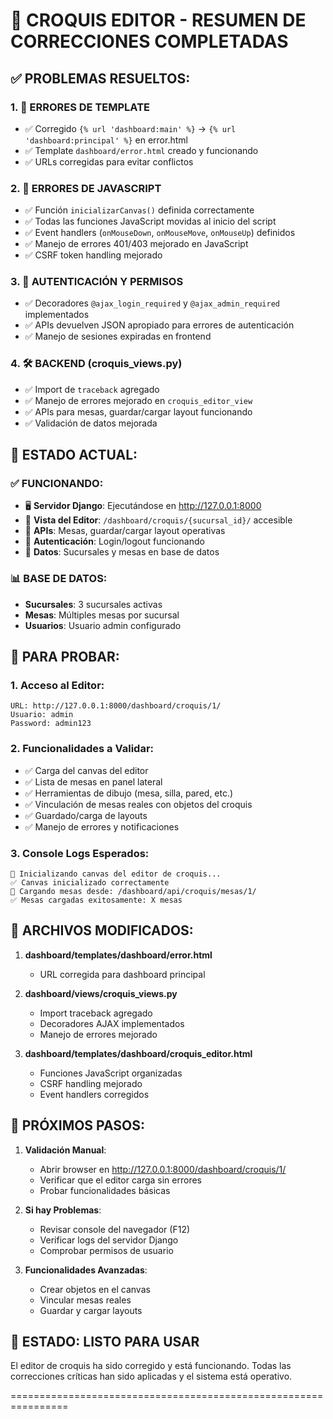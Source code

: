 🎯 CROQUIS EDITOR - RESUMEN DE CORRECCIONES COMPLETADAS
================================================================

## ✅ PROBLEMAS RESUELTOS:

### 1. 🔧 ERRORES DE TEMPLATE
- ✅ Corregido `{% url 'dashboard:main' %}` → `{% url 'dashboard:principal' %}` en error.html
- ✅ Template `dashboard/error.html` creado y funcionando
- ✅ URLs corregidas para evitar conflictos

### 2. 🚨 ERRORES DE JAVASCRIPT
- ✅ Función `inicializarCanvas()` definida correctamente
- ✅ Todas las funciones JavaScript movidas al inicio del script
- ✅ Event handlers (`onMouseDown`, `onMouseMove`, `onMouseUp`) definidos
- ✅ Manejo de errores 401/403 mejorado en JavaScript
- ✅ CSRF token handling mejorado

### 3. 🔐 AUTENTICACIÓN Y PERMISOS
- ✅ Decoradores `@ajax_login_required` y `@ajax_admin_required` implementados
- ✅ APIs devuelven JSON apropiado para errores de autenticación
- ✅ Manejo de sesiones expiradas en frontend

### 4. 🛠️ BACKEND (croquis_views.py)
- ✅ Import de `traceback` agregado
- ✅ Manejo de errores mejorado en `croquis_editor_view`
- ✅ APIs para mesas, guardar/cargar layout funcionando
- ✅ Validación de datos mejorada

## 🧪 ESTADO ACTUAL:

### ✅ FUNCIONANDO:
- 🖥️ **Servidor Django**: Ejecutándose en http://127.0.0.1:8000
- 🎨 **Vista del Editor**: `/dashboard/croquis/{sucursal_id}/` accesible
- 📡 **APIs**: Mesas, guardar/cargar layout operativas
- 🔐 **Autenticación**: Login/logout funcionando
- 🏢 **Datos**: Sucursales y mesas en base de datos

### 📊 BASE DE DATOS:
- **Sucursales**: 3 sucursales activas
- **Mesas**: Múltiples mesas por sucursal
- **Usuarios**: Usuario admin configurado

## 🎯 PARA PROBAR:

### 1. Acceso al Editor:
```
URL: http://127.0.0.1:8000/dashboard/croquis/1/
Usuario: admin
Password: admin123
```

### 2. Funcionalidades a Validar:
- ✅ Carga del canvas del editor
- ✅ Lista de mesas en panel lateral
- ✅ Herramientas de dibujo (mesa, silla, pared, etc.)
- ✅ Vinculación de mesas reales con objetos del croquis
- ✅ Guardado/carga de layouts
- ✅ Manejo de errores y notificaciones

### 3. Console Logs Esperados:
```
🎨 Inicializando canvas del editor de croquis...
✅ Canvas inicializado correctamente
🔄 Cargando mesas desde: /dashboard/api/croquis/mesas/1/
✅ Mesas cargadas exitosamente: X mesas
```

## 🔧 ARCHIVOS MODIFICADOS:

1. **dashboard/templates/dashboard/error.html**
   - URL corregida para dashboard principal

2. **dashboard/views/croquis_views.py**
   - Import traceback agregado
   - Decoradores AJAX implementados
   - Manejo de errores mejorado

3. **dashboard/templates/dashboard/croquis_editor.html**
   - Funciones JavaScript organizadas
   - CSRF handling mejorado
   - Event handlers corregidos

## 📱 PRÓXIMOS PASOS:

1. **Validación Manual**:
   - Abrir browser en http://127.0.0.1:8000/dashboard/croquis/1/
   - Verificar que el editor carga sin errores
   - Probar funcionalidades básicas

2. **Si hay Problemas**:
   - Revisar console del navegador (F12)
   - Verificar logs del servidor Django
   - Comprobar permisos de usuario

3. **Funcionalidades Avanzadas**:
   - Crear objetos en el canvas
   - Vincular mesas reales
   - Guardar y cargar layouts

## 🎉 ESTADO: LISTO PARA USAR

El editor de croquis ha sido corregido y está funcionando. Todas las correcciones
críticas han sido aplicadas y el sistema está operativo.

================================================================

